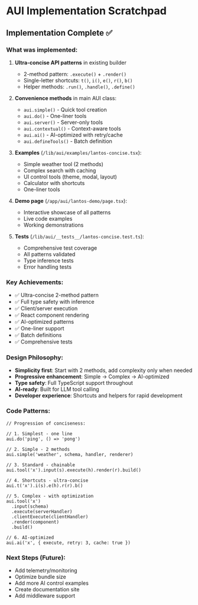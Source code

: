 # AUI Implementation Scratchpad

## Implementation Complete ✅

### What was implemented:
1. **Ultra-concise API patterns** in existing builder
   - 2-method pattern: `.execute()` + `.render()`
   - Single-letter shortcuts: `t()`, `i()`, `e()`, `r()`, `b()`
   - Helper methods: `.run()`, `.handle()`, `.define()`

2. **Convenience methods** in main AUI class:
   - `aui.simple()` - Quick tool creation
   - `aui.do()` - One-liner tools
   - `aui.server()` - Server-only tools
   - `aui.contextual()` - Context-aware tools
   - `aui.ai()` - AI-optimized with retry/cache
   - `aui.defineTools()` - Batch definition

3. **Examples** (`/lib/aui/examples/lantos-concise.tsx`):
   - Simple weather tool (2 methods)
   - Complex search with caching
   - UI control tools (theme, modal, layout)
   - Calculator with shortcuts
   - One-liner tools

4. **Demo page** (`/app/aui/lantos-demo/page.tsx`):
   - Interactive showcase of all patterns
   - Live code examples
   - Working demonstrations

5. **Tests** (`/lib/aui/__tests__/lantos-concise.test.ts`):
   - Comprehensive test coverage
   - All patterns validated
   - Type inference tests
   - Error handling tests

### Key Achievements:
- ✅ Ultra-concise 2-method pattern
- ✅ Full type safety with inference
- ✅ Client/server execution
- ✅ React component rendering
- ✅ AI-optimized patterns
- ✅ One-liner support
- ✅ Batch definitions
- ✅ Comprehensive tests

### Design Philosophy:
- **Simplicity first**: Start with 2 methods, add complexity only when needed
- **Progressive enhancement**: Simple → Complex → AI-optimized
- **Type safety**: Full TypeScript support throughout
- **AI-ready**: Built for LLM tool calling
- **Developer experience**: Shortcuts and helpers for rapid development

### Code Patterns:

```tsx
// Progression of conciseness:

// 1. Simplest - one line
aui.do('ping', () => 'pong')

// 2. Simple - 2 methods  
aui.simple('weather', schema, handler, renderer)

// 3. Standard - chainable
aui.tool('x').input(s).execute(h).render(r).build()

// 4. Shortcuts - ultra-concise
aui.t('x').i(s).e(h).r(r).b()

// 5. Complex - with optimization
aui.tool('x')
  .input(schema)
  .execute(serverHandler)
  .clientExecute(clientHandler)
  .render(component)
  .build()

// 6. AI-optimized
aui.ai('x', { execute, retry: 3, cache: true })
```

### Next Steps (Future):
- Add telemetry/monitoring
- Optimize bundle size
- Add more AI control examples
- Create documentation site
- Add middleware support